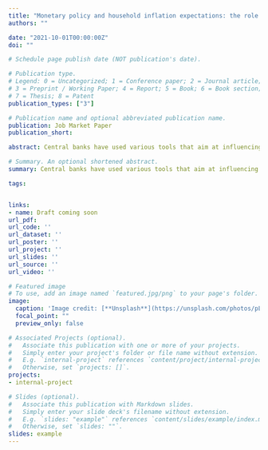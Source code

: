 ```yaml
---
title: "Monetary policy and household inflation expectations: the role of different types of policy announcements"
authors: ""

date: "2021-10-01T00:00:00Z"
doi: ""

# Schedule page publish date (NOT publication's date).

# Publication type.
# Legend: 0 = Uncategorized; 1 = Conference paper; 2 = Journal article;
# 3 = Preprint / Working Paper; 4 = Report; 5 = Book; 6 = Book section;
# 7 = Thesis; 8 = Patent
publication_types: ["3"]

# Publication name and optional abbreviated publication name.
publication: Job Market Paper
publication_short: 

abstract: Central banks have used various tools that aim at influencing expectations of economic agents. In this paper I distinguish between different types of monetary policy announcements and assess their impact on household inflation expectations. The analysis is based on micro data from a survey of German households and exploits within month variation of interview dates to estimate the effect of monetary policy surprises on household expectations. I find that contractionary policy rate surprises lead to a quick and significant reduction in household inflation expectations while forward guidance and quantitative easing surprises have only small or delayed effects. My results suggest that overall there is considerable inattention of households to monetary policy but with important differences across types of announcements. 

# Summary. An optional shortened abstract.
summary: Central banks have used various tools that aim at influencing expectations of economic agents. In this paper I distinguish between different types of monetary policy announcements and assess their impact on household inflation expectations. The analysis is based on micro data from a survey of German households and exploits within month variation of interview dates to estimate the effect of monetary policy surprises on household expectations. I find that contractionary policy rate surprises lead to a quick and significant reduction in household inflation expectations while forward guidance and quantitative easing surprises have only small or delayed effects. My results suggest that overall there is considerable inattention of households to monetary policy but with important differences across types of announcements. 

tags: 


links: 
- name: Draft coming soon
url_pdf: 
url_code: ''
url_dataset: ''
url_poster: ''
url_project: ''
url_slides: ''
url_source: ''
url_video: ''

# Featured image
# To use, add an image named `featured.jpg/png` to your page's folder. 
image:
  caption: 'Image credit: [**Unsplash**](https://unsplash.com/photos/pLCdAaMFLTE)'
  focal_point: ""
  preview_only: false

# Associated Projects (optional).
#   Associate this publication with one or more of your projects.
#   Simply enter your project's folder or file name without extension.
#   E.g. `internal-project` references `content/project/internal-project/index.md`.
#   Otherwise, set `projects: []`.
projects:
- internal-project

# Slides (optional).
#   Associate this publication with Markdown slides.
#   Simply enter your slide deck's filename without extension.
#   E.g. `slides: "example"` references `content/slides/example/index.md`.
#   Otherwise, set `slides: ""`.
slides: example
---
```

